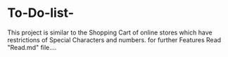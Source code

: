 # To-Do-list-
This project is similar to the Shopping Cart of online stores which have restrictions of Special Characters and numbers. for further Features Read "Read.md" file....

